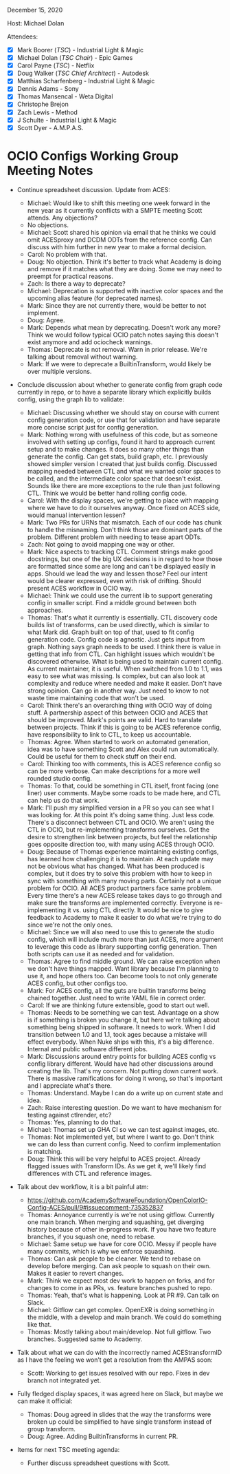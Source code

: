 <!-- SPDX-License-Identifier: CC-BY-4.0 -->
<!-- Copyright Contributors to the OpenColorIO Project. -->

December 15, 2020

Host: Michael Dolan

Attendees:
  * [X] Mark Boorer (_TSC_) - Industrial Light & Magic
  * [X] Michael Dolan (_TSC Chair_) - Epic Games
  * [X] Carol Payne (_TSC_) - Netflix
  * [X] Doug Walker (_TSC Chief Architect_) - Autodesk
  * [X] Matthias Scharfenberg - Industrial Light & Magic
  * [X] Dennis Adams - Sony
  * [X] Thomas Mansencal - Weta Digital
  * [X] Christophe Brejon
  * [X] Zach Lewis - Method
  * [X] J Schulte - Industrial Light & Magic
  * [X] Scott Dyer - A.M.P.A.S.

# **OCIO Configs Working Group Meeting Notes**

* Continue spreadsheet discussion. Update from ACES:
    - Michael: Would like to shift this meeting one week forward in the new 
      year as it currently conflicts with a SMPTE meeting Scott attends. 
      Any objections?
    - No objections.
    - Michael: Scott shared his opinion via email that he thinks we could omit 
      ACESproxy and DCDM ODTs from the reference config. Can discuss with him 
      further in new year to make a formal decision.
    - Carol: No problem with that.
    - Doug: No objection. Think it's better to track what Academy is doing and 
      remove if it matches what they are doing. Some we may need to preempt for 
      practical reasons.
    - Zach: Is there a way to deprecate?
    - Michael: Deprecation is supported with inactive color spaces and the 
      upcoming alias feature (for deprecated names).
    - Mark: Since they are not currently there, would be better to not 
      implement.
    - Doug: Agree.
    - Mark: Depends what mean by deprecating. Doesn't work any more? Think we 
      would follow typical OCIO patch notes saying this doesn't exist anymore 
      and add ociocheck warnings.
    - Thomas: Deprecate is not removal. Warn in prior release. We're talking 
      about removal without warning.
    - Mark: If we were to deprecate a BuiltinTransform, would likely be over 
      multiple versions.

* Conclude discussion about whether to generate config from graph code 
  currently in repo, or to have a separate library which explicitly builds 
  config, using the graph lib to validate:
    - Michael: Discussing whether we should stay on course with current config 
      generation code, or use that for validation and have separate more 
      concise script just for config generation.
    - Mark: Nothing wrong with usefulness of this code, but as someone involved 
      with setting up configs, found it hard to approach current setup and to 
      make changes. It does so many other things than generate the config. Can 
      get stats, build graph, etc. I previously showed simpler version I 
      created that just builds config. Discussed mapping needed between CTL and 
      what we wanted color spaces to be called, and the intermediate color space 
      that doesn't exist. Sounds like there are more exceptions to the rule 
      than just following CTL. Think we would be better hand rolling config 
      code.
    - Carol: With the display spaces, we're getting to place with mapping where 
      we have to do it ourselves anyway. Once fixed on ACES side, would manual 
      intervention lessen?
    - Mark: Two PRs for URNs that mismatch. Each of our code has chunk to 
      handle the misnaming. Don't think those are dominant parts of the problem. 
      Different problem with needing to tease apart ODTs.
    - Zach: Not going to avoid mapping one way or other.
    - Mark: Nice aspects to tracking CTL. Comment strings make good docstrings, 
      but one of the big UX decisions is in regard to how those are formatted 
      since some are long and can't be displayed easily in apps. Should we lead 
      the way and lessen those? Feel our intent would be clearer expressed, 
      even with risk of drifting. Should present ACES workflow in OCIO way.
    - Michael: Think we could use the current lib to support generating 
      config in smaller script. Find a middle ground between both approaches.
    - Thomas: That's what it currently is essentially. CTL discovery code 
      builds list of transforms, can be used directly, which is similar to what 
      Mark did. Graph built on top of that, used to fit config generation code. 
      Config code is agnostic. Just gets input from graph. Nothing says graph 
      needs to be used. I think there is value in getting that info from CTL. 
      Can highlight issues which wouldn't be discovered otherwise. What is 
      being used to maintain current config. As current maintainer, it 
      is useful. When switched from 1.0 to 1.1, was easy to see what was 
      missing. Is complex, but can also look at complexity and reduce where 
      needed and make it easier. Don't have strong opinion. Can go in another 
      way. Just need to know to not waste time maintaining code that won't be 
      used.
    - Carol: Think there's an overarching thing with OCIO way of doing stuff. 
      A partnership aspect of this between OCIO and ACES that should be 
      improved. Mark's points are valid. Hard to translate between projects. 
      Think if this is going to be ACES reference config, have responsibility 
      to link to CTL, to keep us accountable.
    - Thomas: Agree. When started to work on automated generation, idea was to 
      have something Scott and Alex could run automatically. Could be useful 
      for them to check stuff on their end.
    - Carol: Thinking too with comments, this is ACES reference config so can 
      be more verbose. Can make descriptions for a more well rounded studio 
      config.
    - Thomas: To that, could be something in CTL itself, front facing (one 
      liner) user comments. Maybe some roads to be made here, and CTL can help 
      us do that work.
    - Mark: I'll push my simplified version in a PR so you can see what I was 
      looking for. At this point it's doing same thing. Just less code. There's 
      a disconnect between CTL and OCIO. We aren't using the CTL in OCIO, but 
      re-implementing transforms ourselves. Get the desire to strengthen link 
      between projects, but feel the relationship goes opposite direction too, 
      with many using ACES through OCIO.
    - Doug: Because of Thomas experience maintaining existing configs, has 
      learned how challenging it is to maintain. At each update may not be 
      obvious what has changed. What has been produced is complex, but it does 
      try to solve this problem with how to keep in sync with something with 
      many moving parts. Certainly not a unique problem for OCIO. All ACES 
      product partners face same problem. Every time there's a new ACES release 
      takes days to go through and make sure the transforms are implemented 
      correctly. Everyone is re-implementing it vs. using CTL directly. It 
      would be nice to give feedback to Academy to make it easier to do what 
      we're trying to do since we're not the only ones.
    - Michael: Since we will also need to use this to generate the studio 
      config, which will include much more than just ACES, more argument to 
      leverage this code as library supporting config generation. Then both 
      scripts can use it as needed and for validation.
    - Thomas: Agree to find middle ground. We can raise exception when we don't 
      have things mapped. Want library because I'm planning to use it, and hope 
      others too. Can become tools to not only generate ACES config, but other 
      configs too.
    - Mark: For ACES config, all the guts are builtin transforms being chained 
      together. Just need to write YAML file in correct order.
    - Carol: If we are thinking future extensible, good to start out well.
    - Thomas: Needs to be something we can test. Advantage on a show is if 
      something is broken you change it, but here we're talking about 
      something being shipped in software. It needs to work. When I did 
      transition between 1.0 and 1.1, took ages because a mistake will effect 
      everybody. When Nuke ships with this, it's a big difference. Internal and 
      public software different jobs.
    - Mark: Discussions around entry points for building ACES config vs config 
      library different. Would have had other discussions around creating the 
      lib. That's my concern. Not putting down current work. There is massive 
      ramifications for doing it wrong, so that's important and I appreciate 
      what's there.
    - Thomas: Understand. Maybe I can do a write up on current state and idea.
    - Zach: Raise interesting question. Do we want to have mechanism for 
      testing against ctlrender, etc?
    - Thomas: Yes, planning to do that.
    - Michael: Thomas set up GHA CI so we can test against images, etc.
    - Thomas: Not implemented yet, but where I want to go. Don't think we can 
      do less than current config. Need to confirm implementation is matching.
    - Doug: Think this will be very helpful to ACES project. Already flagged 
      issues with Transform IDs. As we get it, we'll likely find differences 
      with CTL and reference images.

* Talk about dev workflow, it is a bit painful atm: 
    - https://github.com/AcademySoftwareFoundation/OpenColorIO-Config-ACES/pull/9#issuecomment-735352837
    - Thomas: Annoyance currently is we're not using gitflow. Currently one 
      main branch. When merging and squashing, get diverging history 
      because of other in-progress work. If you have two feature branches, if 
      you squash one, need to rebase.
    - Michael: Same setup we have for core OCIO. Messy if people have many 
      commits, which is why we enforce squashing.
    - Thomas: Can ask people to be cleaner. We tend to rebase on develop before 
      merging. Can ask people to squash on their own. Makes it easier to revert 
      changes.
    - Mark: Think we expect most dev work to happen on forks, and for changes 
      to come in as PRs, vs. feature branches pushed to repo.
    - Thomas: Yeah, that's what is happening. Look at PR #9. Can talk on Slack.
    - Michael: Gitflow can get complex. OpenEXR is doing something in the 
      middle, with a develop and main branch. We could do something like that.
    - Thomas: Mostly talking about main/develop. Not full gitflow. Two branches. 
      Suggested same to Academy.

* Talk about what we can do with the incorrectly named ACEStransformID as I 
  have the feeling we won’t get a resolution from the AMPAS soon:
    - Scott: Working to get issues resolved with our repo. Fixes in dev branch 
      not integrated yet.

* Fully fledged display spaces, it was agreed here on Slack, but maybe we can 
  make it official:
    - Thomas: Doug agreed in slides that the way the transforms were broken up 
      could be simplified to have single transform instead of group transform.
    - Doug: Agree. Adding BuiltinTransforms in current PR.

* Items for next TSC meeting agenda:
    - Further discuss spreadsheet questions with Scott.
